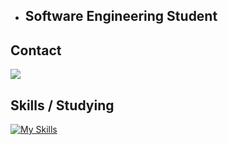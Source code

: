 - ## Software Engineering Student

## Contact

<div>
  <a href="https://www.linkedin.com/in/allandealencar/"><img src="https://img.shields.io/badge/LinkedIn-0077B5?style=for-the-badge&logo=linkedin&logoColor=white"></a>
</div>

## Skills / Studying
[![My Skills](https://skillicons.dev/icons?i=js,html,css,python,flask,java,cpp,c)](https://github.com/AllanAlencarZG)

